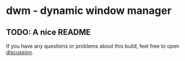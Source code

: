 # dwm - dynamic window manager

## TODO: A nice README

If you have any questions or problems about this build, feel free to open [discussion][1].

[1]: https://github.com/fitrh/dwm/discussions/new
